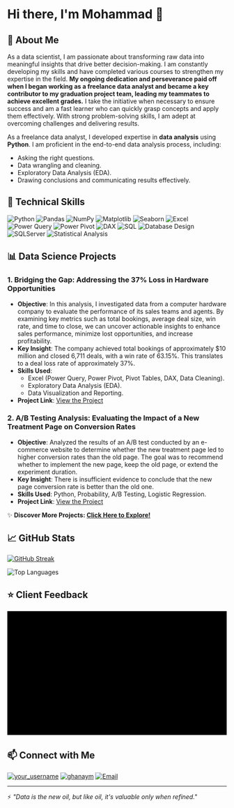 # Hi there, I'm Mohammad 👋  

## 🚀 About Me  
As a data scientist, I am passionate about transforming raw data into meaningful insights that drive better decision-making. I am constantly developing my skills and have completed various courses to strengthen my expertise in the field. **My ongoing dedication and perseverance paid off when I began working as a freelance data analyst and became a key contributor to my graduation project team, leading my teammates to achieve excellent grades.** I take the initiative when necessary to ensure success and am a fast learner who can quickly grasp concepts and apply them effectively. With strong problem-solving skills, I am adept at overcoming challenges and delivering results.

As a freelance data analyst, I developed expertise in **data analysis** using **Python**. I am proficient in the end-to-end data analysis process, including:  
- Asking the right questions.  
- Data wrangling and cleaning.  
- Exploratory Data Analysis (EDA).  
- Drawing conclusions and communicating results effectively.  

## 💼 Technical Skills  
![Python](https://img.shields.io/badge/Python-3776AB?style=for-the-badge&logo=python&logoColor=FFD43B)
![Pandas](https://img.shields.io/badge/Pandas-130654?style=for-the-badge&logo=pandas&logoColor=white)
![NumPy](https://img.shields.io/badge/NumPy-4D77CF?style=for-the-badge&logo=numpy&logoColor=white)
![Matplotlib](https://img.shields.io/badge/Matplotlib-11557C?style=for-the-badge&logo=matplotlib&logoColor=white)
![Seaborn](https://img.shields.io/badge/Seaborn-4B8BBE?style=for-the-badge&logo=seaborn&logoColor=white)
![Excel](https://img.shields.io/badge/Excel-217346?style=for-the-badge&logo=microsoft-excel&logoColor=white)
![Power Query](https://img.shields.io/badge/Power%20Query-2A71B0?style=for-the-badge&logo=microsoftpowerbi&logoColor=white)
![Power Pivot](https://img.shields.io/badge/Power%20Pivot-00A4EF?style=for-the-badge&logo=microsoftpowerbi&logoColor=white)
![DAX](https://img.shields.io/badge/DAX-F2C811?style=for-the-badge&logo=microsoftpowerbi&logoColor=black)
![SQL](https://img.shields.io/badge/SQL-CC2927?style=for-the-badge&logo=databricks&logoColor=white)
![Database Design](https://img.shields.io/badge/Database%20Design-4479A1?style=for-the-badge&logo=mariadb&logoColor=white)
![SQLServer](https://img.shields.io/badge/SQL%20Server-A91D22?style=for-the-badge&logo=microsoftsqlserver&logoColor=white)
![Statistical Analysis](https://img.shields.io/badge/Statistical%20Analysis-1D3557?style=for-the-badge&logo=r&logoColor=white)


## 📊 Data Science Projects  

### 1. **Bridging the Gap: Addressing the 37% Loss in Hardware Opportunities**  
- **Objective**: In this analysis, I investigated data from a computer hardware company to evaluate the performance of its sales teams and agents. By examining key metrics such as total bookings, average deal size, win rate, and time to close, we can uncover actionable insights to enhance sales performance, minimize lost opportunities, and increase profitability. 
- **Key Insight**: The company achieved total bookings of approximately $10 million and closed 6,711 deals, with a win rate of 63.15%. This translates to a deal loss rate of approximately 37%. 
- **Skills Used**:  
  - Excel (Power Query, Power Pivot, Pivot Tables, DAX, Data Cleaning).  
  - Exploratory Data Analysis (EDA).  
  - Data Visualization and Reporting.  
- **Project Link**: [View the Project](https://github.com/MohammadGhanaym/Data-Analysis-Projects/tree/main/CRM%20Sales%20Opportunities%20Analysis)  

### 2. **A/B Testing Analysis: Evaluating the Impact of a New Treatment Page on Conversion Rates**  
- **Objective**: Analyzed the results of an A/B test conducted by an e-commerce website to determine whether the new treatment page led to higher conversion rates than the old page. The goal was to recommend whether to implement the new page, keep the old page, or extend the experiment duration.  
- **Key Insight**: There is insufficient evidence to conclude that the new page conversion rate is better than the old one.  
- **Skills Used**: Python, Probability, A/B Testing, Logistic Regression.  
- **Project Link**: [View the Project](https://github.com/MohammadGhanaym/Data-Analysis-Projects/tree/main/Analyze_ab_test_results)  

✨ **Discover More Projects: [Click Here to Explore!](https://github.com/MohammadGhanaym/Data-Analysis-Projects)**


## 📈 GitHub Stats
[![GitHub Streak](https://streak-stats-git-main-mohammadghanayms-projects.vercel.app?user=MohammadGhanaym)](https://git.io/streak-stats)

![Top Languages](https://github-readme-stats.vercel.app/api/top-langs/?username=mohammadghanaym&layout=compact)
## ⭐ Client Feedback  

![Client Feedback](https://github.com/MohammadGhanaym/MohammadGhanaym/blob/main/feedback_card.gif)



## 📫 Connect with Me
<p align="left">
<a href="https://www.freelancer.com/u/MohammadGhanaym" target="blank"><img align="center" src="https://www.f-cdn.com/assets/main/en/assets/freelancer-logo-light.svg" alt="your_username" height="30" width="40" /></a>
<a href="https://linkedin.com/in/ghanaym" target="blank"><img align="center" src="https://raw.githubusercontent.com/rahuldkjain/github-profile-readme-generator/master/src/images/icons/Social/linked-in-alt.svg" alt="ghanaym" height="30" width="40" /></a>
<a href="mailto:mohammadghanaym01@gmail.com"><img align="center" src="https://raw.githubusercontent.com/rahuldkjain/github-profile-readme-generator/master/src/images/icons/Social/google.svg" alt="Email" height="30" width="40" /></a>
</p>

---
⚡ *"Data is the new oil, but like oil, it's valuable only when refined."*

